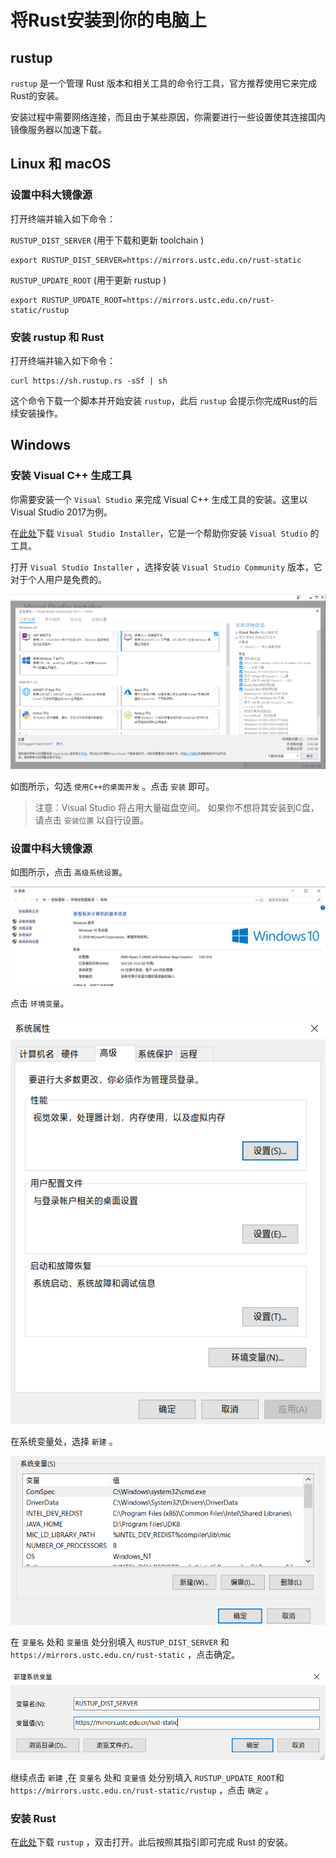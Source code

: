 # 将Rust安装到你的电脑上
## rustup
`rustup` 是一个管理 Rust 版本和相关工具的命令行工具，官方推荐使用它来完成Rust的安装。

安装过程中需要网络连接，而且由于某些原因，你需要进行一些设置使其连接国内镜像服务器以加速下载。

## Linux 和 macOS
### 设置中科大镜像源
打开终端并输入如下命令：

`RUSTUP_DIST_SERVER` (用于下载和更新 toolchain )
```
export RUSTUP_DIST_SERVER=https://mirrors.ustc.edu.cn/rust-static
```
`RUSTUP_UPDATE_ROOT` (用于更新 rustup )
```
export RUSTUP_UPDATE_ROOT=https://mirrors.ustc.edu.cn/rust-static/rustup
```
### 安装 rustup 和 Rust

打开终端并输入如下命令：
```shell
curl https://sh.rustup.rs -sSf | sh
```
这个命令下载一个脚本并开始安装 `rustup`，此后 `rustup` 会提示你完成Rust的后续安装操作。
## Windows
### 安装 Visual C++ 生成工具
你需要安装一个 `Visual Studio` 来完成 Visual C++ 生成工具的安装。这里以Visual Studio 2017为例。

在[此处](https://visualstudio.microsoft.com/zh-hans/thank-you-downloading-visual-studio/?sku=Community&rel=15)下载 `Visual Studio Installer`，它是一个帮助你安装 `Visual Studio` 的工具。

打开 `Visual Studio Installer` ，选择安装 `Visual Studio Community` 版本，它对于个人用户是免费的。

![visual-studio-installer](../../images/chapter1/1.2/visual-studio-installer.jpg)

如图所示，勾选 `使用C++的桌面开发` 。点击 `安装` 即可。

>注意：Visual Studio 将占用大量磁盘空间。
如果你不想将其安装到C盘，请点击 `安装位置` 以自行设置。

### 设置中科大镜像源
如图所示，点击 `高级系统设置`。

![system](../../images/chapter1/1.2/system.jpg)

点击 `环境变量`。

![advance](../../images/chapter1/1.2/advance.jpg)

在系统变量处，选择 `新建` 。

![environment-variables](../../images/chapter1/1.2/environment-variables.jpg)

在 `变量名` 处和 `变量值` 处分别填入 `RUSTUP_DIST_SERVER` 和 `https://mirrors.ustc.edu.cn/rust-static` ，点击确定。

![new-system-variable](../../images/chapter1/1.2/new-system-variable.jpg)

继续点击 `新建` ,在 `变量名` 处和 `变量值` 处分别填入 `RUSTUP_UPDATE_ROOT`和 `https://mirrors.ustc.edu.cn/rust-static/rustup` ，点击 `确定` 。

### 安装 Rust
在[此处](https://win.rustup.rs)下载 `rustup` ，双击打开。此后按照其指引即可完成 Rust 的安装。